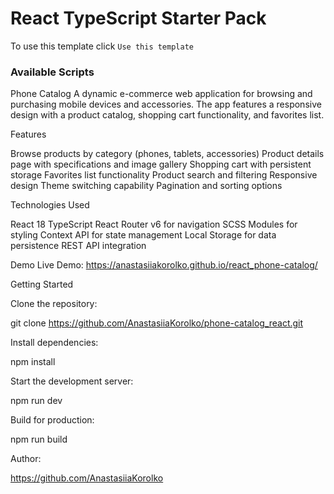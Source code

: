 # React TypeScript Starter Pack

To use this template click `Use this template`

### Available Scripts

Phone Catalog
A dynamic e-commerce web application for browsing and purchasing mobile devices and accessories. The app features a responsive design with a product catalog, shopping cart functionality, and favorites list.

Features

Browse products by category (phones, tablets, accessories)
Product details page with specifications and image gallery
Shopping cart with persistent storage
Favorites list functionality
Product search and filtering
Responsive design
Theme switching capability
Pagination and sorting options

Technologies Used

React 18
TypeScript
React Router v6 for navigation
SCSS Modules for styling
Context API for state management
Local Storage for data persistence
REST API integration

Demo
Live Demo:
https://anastasiiakorolko.github.io/react_phone-catalog/

Getting Started

Clone the repository:

git clone https://github.com/AnastasiiaKorolko/phone-catalog_react.git

Install dependencies:

npm install

Start the development server:

npm run dev

Build for production:

npm run build

Author:

https://github.com/AnastasiiaKorolko
